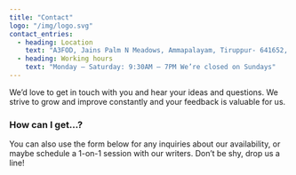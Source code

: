 ```yaml
---
title: "Contact"
logo: "/img/logo.svg"
contact_entries:
  - heading: Location
    text: "A3FOD, Jains Palm N Meadows, Ammapalayam, Tiruppur- 641652, Tamil Nadu"
  - heading: Working hours
    text: "Monday – Saturday: 9:30AM – 7PM We’re closed on Sundays"
---
```


We’d love to get in touch with you and hear your ideas and
questions. We strive to grow and improve constantly and your feedback
is valuable for us.

<h3 class="f4 b lh-title mb2">How can I get…?</h3>

You can also use the form below for any inquiries about our
availability, or maybe schedule a 1-on-1 session
with our writers. Don’t be shy, drop us a line!
